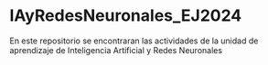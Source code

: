# IAyRedesNeuronales_EJ2024
En este repositorio se encontraran las actividades de la unidad de aprendizaje de Inteligencia Artificial y Redes Neuronales
